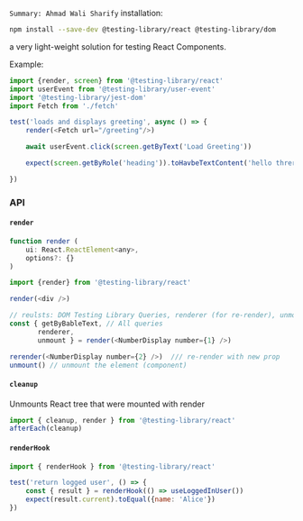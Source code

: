 `Summary: Ahmad Wali Sharify`
installation:

```bash
npm install --save-dev @testing-library/react @testing-library/dom
```

a very light-weight solution for testing React Components. 

Example:
```javascript
import {render, screen} from '@testing-library/react'
import userEvent from '@testing-library/user-event'
import '@testing-library/jest-dom'
import Fetch from './fetch'

test('loads and displays greeting', async () => {
	render(<Fetch url="/greeting"/>)

	await userEvent.click(screen.getByText('Load Greeting'))

	expect(screen.getByRole('heading')).toHavbeTextContent('hello threre')

})
```

### API

#### `render`

```javascript
function render (
	ui: React.ReactElement<any>,
	options?: {}
)
```

```javascript
import {render} from '@testing-library/react'

render(<div />)

// reulsts: DOM Testing Library Queries, renderer (for re-render), unmount
const { getByBableText, // All queries
	   renderer, 
	   unmount } = render(<NumberDisplay number={1} />)

rerender(<NumberDisplay number={2} />)  /// re-render with new prop
unmount() // unmount the element (component)

```

#### `cleanup`

Unmounts React tree that were mounted with render

```javascript
import { cleanup, render } from '@testing-library/react'
afterEach(cleanup)
```

#### `renderHook`

```javascript
import { renderHook } from '@testing-library/react'

test('return logged user', () => {
	const { result } = renderHook(() => useLoggedInUser())
	expect(result.current).toEqual({name: 'Alice'})
})
```